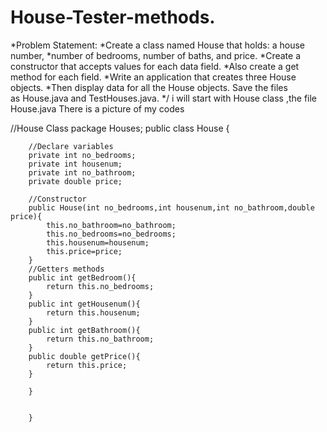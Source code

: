 # House-Tester-methods.

*Problem Statement:
*Create a class named House that holds: a house number,
*number of bedrooms, number of baths, and price.
*Create a constructor that accepts values for each data field. 
*Also create a get method for each field. 
*Write an application that creates three House objects.
*Then display data for all the House objects. Save the files as House.java and TestHouses.java.
*/
i will start with House class ,the file House.java
There is a picture of my codes


//House Class
package Houses; 
public class House {

        //Declare variables
        private int no_bedrooms;        
        private int housenum;
        private int no_bathroom;
        private double price;
    
        //Constructor
        public House(int no_bedrooms,int housenum,int no_bathroom,double price){
            this.no_bathroom=no_bathroom;
            this.no_bedrooms=no_bedrooms;
            this.housenum=housenum;
            this.price=price;
        }
        //Getters methods
        public int getBedroom(){
            return this.no_bedrooms;
        }
        public int getHousenum(){
            return this.housenum;
        }
        public int getBathroom(){
            return this.no_bathroom;
        }
        public double getPrice(){
            return this.price;
        }
    
        }

    
        }
